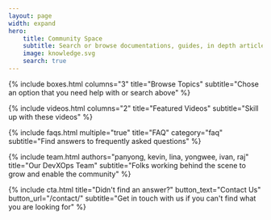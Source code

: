 ```yaml
---
layout: page
width: expand
hero:
    title: Community Space
    subtitle: Search or browse documentations, guides, in depth articles and videos on everything related to cloud at HTX
    image: knowledge.svg
    search: true
---
```


{% include boxes.html columns="3" title="Browse Topics" subtitle="Chose an option that you need help with or search above" %}

<!--
 {% include featured.html tag="featured" title="Popular Articles" subtitle="Featuring the most popular articles among community members" %}
-->

{% include videos.html columns="2" title="Featured Videos" subtitle="Skill up with these videos" %}

{% include faqs.html multiple="true" title="FAQ" category="faq" subtitle="Find answers to frequently asked questions" %}

{% include team.html authors="panyong, kevin, lina, yongwee, ivan, raj" title="Our DevXOps Team" subtitle="Folks working behind the scene to grow and enable the community" %}

{% include cta.html title="Didn't find an answer?" button_text="Contact Us" button_url="/contact/" subtitle="Get in touch with us if you can't find what you are looking for" %}

